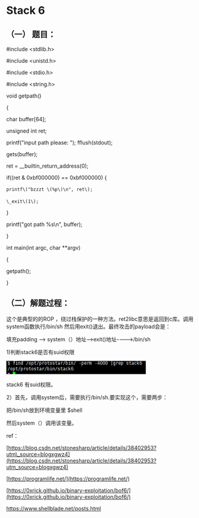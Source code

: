 # Stack 6

## （一） 题目：

\#include &lt;stdlib.h&gt;

\#include &lt;unistd.h&gt;

\#include &lt;stdio.h&gt;

\#include &lt;string.h&gt;

void getpath\(\)

{

char buffer\[64\];

unsigned int ret;

printf\("input path please: "\); fflush\(stdout\);

gets\(buffer\);

ret = \_\_builtin\_return\_address\(0\);

if\(\(ret & 0xbf000000\) == 0xbf000000\) {

```
printf\("bzzzt \(%p\)\n", ret\);

\_exit\(1\);
```

}

printf\("got path %s\n", buffer\);

}

int main\(int argc, char \*\*argv\)

{

getpath\(\);

}

## （二）解题过程：

这个是典型的的ROP ，绕过栈保护的一种方法。ret2libc意思是返回到c库。调用system函数执行/bin/sh 然后用exit\(\)退出。最终攻击的payload会是：

填充padding --&gt; system（）地址--&gt;exit\(\)地址----&gt;/bin/sh

1\)判断stack6是否有suid权限

![](/png/26.png)

stack6 有suid权限。

2）首先，调用system后，需要执行/bin/sh.要实现这个，需要两步：

   把/bin/sh放到环境变量里 $shell

  然后system（）调用该变量。



ref：

[https://blog.csdn.net/stonesharp/article/details/38402953?utm\_source=blogxgwz4](https://blog.csdn.net/stonesharp/article/details/38402953?utm_source=blogxgwz4)

[https://programlife.net/](https://programlife.net/)

[https://0xrick.github.io/binary-exploitation/bof6/](https://0xrick.github.io/binary-exploitation/bof6/)

https://www.shellblade.net/posts.html

